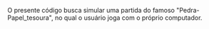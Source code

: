 O presente código busca simular uma partida do famoso "Pedra-Papel_tesoura", no qual o usuário joga com o próprio computador. 
